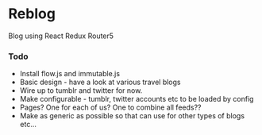 # Reblog
Blog using React Redux Router5

### Todo
* Install flow.js and immutable.js 
* Basic design - have a look at various travel blogs
* Wire up to tumblr and twitter for now.
* Make configurable - tumblr, twitter accounts etc to be loaded by config
* Pages? One for each of us? One to combine all feeds??
* Make as generic as possible so that can use for other types of blogs etc...
